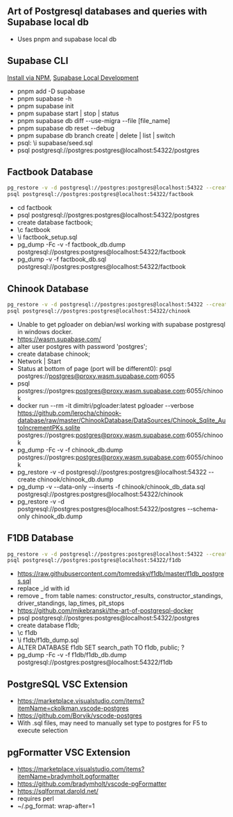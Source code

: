 ## Art of Postgresql databases and queries with Supabase local db

- Uses pnpm and supabase local db

## Supabase CLI

[Install via NPM](https://github.com/supabase/cli),
[Supabase Local Development](https://supabase.com/docs/guides/cli/local-development)

- pnpm add -D supabase
- pnpm supabase -h
- pnpm supabase init
- pnpm supabase start | stop | status
- pnpm supabase db diff --use-migra --file [file_name]
- pnpm supabase db reset --debug
- pnpm supabase db branch create | delete | list | switch
- psql: \i supabase/seed.sql
- psql postgresql://postgres:postgres@localhost:54322/postgres

## Factbook Database

```bash
pg_restore -v -d postgresql://postgres:postgres@localhost:54322 --create factbook/factbook_db.dump
psql postgresql://postgres:postgres@localhost:54322/factbook
```

- cd factbook
- psql postgresql://postgres:postgres@localhost:54322/postgres
- create database factbook;
- \c factbook
- \i factbook_setup.sql
- pg_dump -Fc -v -f factbook_db.dump postgresql://postgres:postgres@localhost:54322/factbook
- pg_dump -v -f factbook_db.sql postgresql://postgres:postgres@localhost:54322/factbook

## Chinook Database

```bash
pg_restore -v -d postgresql://postgres:postgres@localhost:54322 --create chinook/chinook_db.dump
psql postgresql://postgres:postgres@localhost:54322/chinook
```

- Unable to get pgloader on debian/wsl working with supabase postgresql in windows docker.
- https://wasm.supabase.com/
- alter user postgres with password 'postgres';
- create database chinook;
- Network | Start
- Status at bottom of page (port will be different0): psql postgres://postgres@proxy.wasm.supabase.com:6055
- psql postgres://postgres:postgres@proxy.wasm.supabase.com:6055/chinook
- docker run --rm -it dimitri/pgloader:latest pgloader --verbose https://github.com/lerocha/chinook-database/raw/master/ChinookDatabase/DataSources/Chinook_Sqlite_AutoIncrementPKs.sqlite postgres://postgres:postgres@proxy.wasm.supabase.com:6055/chinook
- pg_dump -Fc -v -f chinook_db.dump postgres://postgres:postgres@proxy.wasm.supabase.com:6055/chinook
- pg_restore -v -d postgresql://postgres:postgres@localhost:54322 --create chinook/chinook_db.dump
- pg_dump -v --data-only --inserts -f chinook/chinook_db_data.sql postgresql://postgres:postgres@localhost:54322/chinook
- pg_restore -v -d postgresql://postgres:postgres@localhost:54322/postgres --schema-only chinook_db.dump

## F1DB Database

```bash
pg_restore -v -d postgresql://postgres:postgres@localhost:54322 --create f1db/f1db_db.dump
psql postgresql://postgres:postgres@localhost:54322/f1db
```

- https://raw.githubusercontent.com/tomredsky/f1db/master/f1db_postgres.sql
- replace \_id with id
- remove \_ from table names: constructor_results, constructor_standings, driver_standings, lap_times, pit_stops
- https://github.com/mikebranski/the-art-of-postgresql-docker
- psql postgresql://postgres:postgres@localhost:54322/postgres
- create database f1db;
- \c f1db
- \i f1db/f1db_dump.sql
- ALTER DATABASE f1db SET search_path TO f1db, public; ?
- pg_dump -Fc -v -f f1db/f1db_db.dump postgresql://postgres:postgres@localhost:54322/f1db

## PostgreSQL VSC Extension

- https://marketplace.visualstudio.com/items?itemName=ckolkman.vscode-postgres
- https://github.com/Borvik/vscode-postgres
- With .sql files, may need to manually set type to postgres for F5 to execute selection

## pgFormatter VSC Extension

- https://marketplace.visualstudio.com/items?itemName=bradymholt.pgformatter
- https://github.com/bradymholt/vscode-pgFormatter
- https://sqlformat.darold.net/
- requires perl
- ~/.pg_format: wrap-after=1
